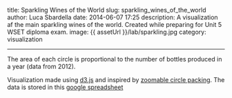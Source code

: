 title: Sparkling Wines of the World
slug: sparkling_wines_of_the_world
author: Luca Sbardella
date: 2014-06-07 17:25
description: A visualization af the main sparkling wines of the world. Created while preparing for Unit 5 WSET diploma exam.
image: {{ assetUrl }}/lab/sparkling.jpg
category: visualization

---

<div class="container-fluid">
    <div class="row">
        <div id='sparkling' class="col-sm-12"></div>
    </div>
    <div class="row">
        <div class="col-sm-12">
        The area of each circle is proportional to the number of bottles produced in a year (data from 2012).
        <p>Visualization made using <a href="http://d3js.org/" target="_blank">d3.js</a> and inspired by <a href="http://bl.ocks.org/mbostock/7607535">zoomable circle packing</a>.
        The data is stored in this <a href="https://docs.google.com/a/quantmind.com/spreadsheets/d/1hkbKPv2zCqeXDzQwXOPyi77I0y5whGTyo4M-nwR6t_w/pubhtml" target="_blank">google spreadsheet</a></p>
        </div>
    </div>
</div>

<script type='text/javascript'>
lux.require(['lucasbardella/lab/wine'], function (wine) {
    wine('#sparkling',
         {key: '1hkbKPv2zCqeXDzQwXOPyi77I0y5whGTyo4M-nwR6t_w'});
    //https://docs.google.com/spreadsheets/d/1hkbKPv2zCqeXDzQwXOPyi77I0y5whGTyo4M-nwR6t_w/pubhtml
    //1yDHM8TB051KPGvwsh33dFsBS9p66z6CeRG2_MTvjlok
});
</script>
